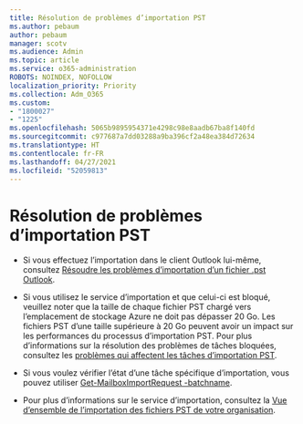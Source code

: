 ```yaml
---
title: Résolution de problèmes d’importation PST
ms.author: pebaum
author: pebaum
manager: scotv
ms.audience: Admin
ms.topic: article
ms.service: o365-administration
ROBOTS: NOINDEX, NOFOLLOW
localization_priority: Priority
ms.collection: Adm_O365
ms.custom:
- "1800027"
- "1225"
ms.openlocfilehash: 5065b9895954371e4298c98e8aadb67ba8f140fd
ms.sourcegitcommit: c977687a7dd03288a9ba396cf2a48ea384d72634
ms.translationtype: HT
ms.contentlocale: fr-FR
ms.lasthandoff: 04/27/2021
ms.locfileid: "52059813"
---
```

# <a name="troubleshooting-pst-import-issues"></a>Résolution de problèmes d’importation PST

- Si vous effectuez l’importation dans le client Outlook lui-même, consultez [Résoudre les problèmes d’importation d’un fichier .pst Outlook](https://support.office.com/article/Fix-problems-importing-an-Outlook-pst-file-2d2e50dc-5c36-4ab2-ab50-f1be733b3d6e).

- Si vous utilisez le service d’importation et que celui-ci est bloqué, veuillez noter que la taille de chaque fichier PST chargé vers l’emplacement de stockage Azure ne doit pas dépasser 20 Go. Les fichiers PST d’une taille supérieure à 20 Go peuvent avoir un impact sur les performances du processus d’importation PST. Pour plus d’informations sur la résolution des problèmes de tâches bloquées, consultez les [problèmes qui affectent les tâches d’importation PST](https://docs.microsoft.com/office365/troubleshoot/pst-import-service/issues-with-pst-import-job).

- Si vous voulez vérifier l’état d’une tâche spécifique d’importation, vous pouvez utiliser [Get-MailboxImportRequest -batchname](https://docs.microsoft.com/powershell/module/exchange/mailboxes/get-mailboximportrequest).

- Pour plus d’informations sur le service d’importation, consultez la [Vue d’ensemble de l’importation des fichiers PST de votre organisation](https://docs.microsoft.com/microsoft-365/compliance/importing-pst-files-to-office-365?view=o365-worldwide).
